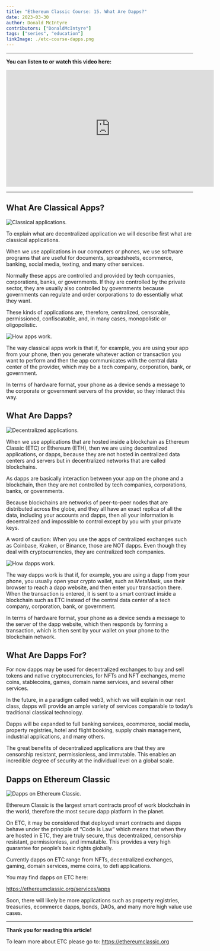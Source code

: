 ```yaml
---
title: "Ethereum Classic Course: 15. What Are Dapps?"
date: 2023-03-30
author: Donald McIntyre
contributors: ["DonaldMcIntyre"]
tags: ["series", "education"]
linkImage: ./etc-course-dapps.png
---
```


---
**You can listen to or watch this video here:**

<iframe width="560" height="315" src="https://www.youtube.com/embed/1ZDBhpGhjVA" title="YouTube video player" frameborder="0" allow="accelerometer; autoplay; clipboard-write; encrypted-media; gyroscope; picture-in-picture; web-share" allowfullscreen></iframe>

---

## What Are Classical Apps?

![Classical applications.](./1.png)

To explain what are decentralized application we will describe first what are classical applications.

When we use applications in our computers or phones, we use software programs that are useful for documents, spreadsheets, ecommerce, banking, social media, texting, and many other services.

Normally these apps are controlled and provided by tech companies, corporations, banks, or governments. If they are controlled by the private sector, they are usually also controlled by governments because governments can regulate and order corporations to do essentially what they want.

These kinds of applications are, therefore, centralized, censorable, permissioned, confiscatable, and, in many cases, monopolistic or oligopolistic.

![How apps work.](./2.png)

The way classical apps work is that if, for example, you are using your app from your phone, then you generate whatever action or transaction you want to perform and then the app communicates with the central data center of the provider, which may be a tech company, corporation, bank, or government. 

In terms of hardware format, your phone as a device sends a message to the corporate or government servers of the provider, so they interact this way.

## What Are Dapps?

![Decentralized applications.](./33.png)

When we use applications that are hosted inside a blockchain as Ethereum Classic (ETC) or Ethereum (ETH), then we are using decentralized applications, or dapps, because they are not hosted in centralized data centers and servers but in decentralized networks that are called blockchains.

As dapps are basically interaction between your app on the phone and a blockchain, then they are not controlled by tech companies, corporations, banks, or governments.

Because blockchains are networks of peer-to-peer nodes that are distributed across the globe, and they all have an exact replica of all the data, including your accounts and dapps, then all your information is decentralized and impossible to control except by you with your private keys.

A word of caution: When you use the apps of centralized exchanges such as Coinbase, Kraken, or Binance, those are NOT dapps. Even though they deal with cryptocurrencies, they are centralized tech companies.

![How dapps work.](./4.png)

The way dapps work is that if, for example, you are using a dapp from your phone, you usually open your crypto wallet, such as MetaMask, use their browser to reach a dapp website, and then enter your transaction there. When the transaction is entered, it is sent to a smart contract inside a blockchain such as ETC instead of the central data center of a tech company, corporation, bank, or government.

In terms of hardware format, your phone as a device sends a message to the server of the dapp website, which then responds by forming a transaction, which is then sent by your wallet on your phone to the blockchain network.

## What Are Dapps For?

For now dapps may be used for decentralized exchanges to buy and sell tokens and native cryptocurrencies, for NFTs and NFT exchanges, meme coins, stablecoins, games, domain name services, and several other services.

In the future, in a paradigm called web3, which we will explain in our next class, dapps will provide an ample variety of services comparable to today’s traditional classical technology.

Dapps will be expanded to full banking services, ecommerce, social media, property registries, hotel and flight booking, supply chain management, industrial applications, and many others.

The great benefits of decentralized applications are that they are censorship resistant, permissionless, and immutable. This enables an incredible degree of security at the individual level on a global scale.

## Dapps on Ethereum Classic

![Dapps on Ethereum Classic.](./5.png)

Ethereum Classic is the largest smart contracts proof of work blockchain in the world, therefore the most secure dapp platform in the planet.

On ETC, it may be considered that deployed smart contracts and dapps behave under the principle of “Code Is Law” which means that when they are hosted in ETC, they are truly secure, thus decentralized, censorship resistant, permissionless, and immutable. This provides a very high guarantee for people’s basic rights globally.

Currently dapps on ETC range from NFTs, decentralized exchanges, gaming, domain services, meme coins, to defi applications.

You may find dapps on ETC here:

https://ethereumclassic.org/services/apps

Soon, there will likely be more applications such as property registries, treasuries, ecommerce dapps, bonds, DAOs, and many more high value use cases.

---

**Thank you for reading this article!**

To learn more about ETC please go to: https://ethereumclassic.org
